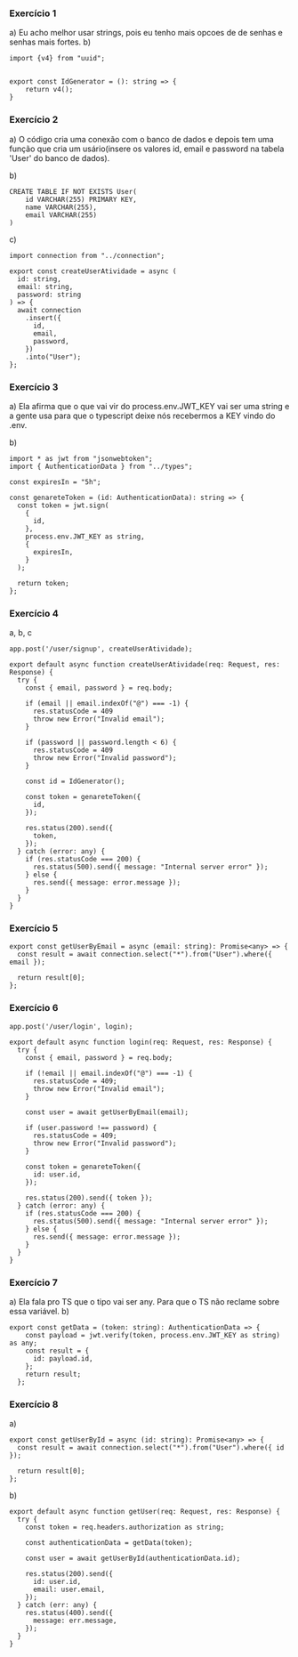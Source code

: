 ### Exercício 1

a) Eu acho melhor usar strings, pois eu tenho mais opcoes de de senhas e senhas mais fortes.
b)

```
import {v4} from "uuid";


export const IdGenerator = (): string => {
    return v4();
}
```

### Exercício 2

a) O código cria uma conexão com o banco de dados e depois tem uma função que cria um usário(insere os valores
id, email e password na tabela 'User' do banco de dados).

b)

```
CREATE TABLE IF NOT EXISTS User(
    id VARCHAR(255) PRIMARY KEY,
    name VARCHAR(255),
    email VARCHAR(255)
)
```

c)

```
import connection from "../connection";

export const createUserAtividade = async (
  id: string,
  email: string,
  password: string
) => {
  await connection
    .insert({
      id,
      email,
      password,
    })
    .into("User");
};
```

### Exercício 3

a) Ela afirma que o que vai vir do process.env.JWT_KEY vai ser uma string e a gente usa para que o typescript deixe nós
recebermos a KEY vindo do .env.

b)

```
import * as jwt from "jsonwebtoken";
import { AuthenticationData } from "../types";

const expiresIn = "5h";

const genareteToken = (id: AuthenticationData): string => {
  const token = jwt.sign(
    {
      id,
    },
    process.env.JWT_KEY as string,
    {
      expiresIn,
    }
  );

  return token;
};
```

### Exercício 4

a, b, c

```
app.post('/user/signup', createUserAtividade);
```

```
export default async function createUserAtividade(req: Request, res: Response) {
  try {
    const { email, password } = req.body;

    if (email || email.indexOf("@") === -1) {
      res.statusCode = 409
      throw new Error("Invalid email");
    }

    if (password || password.length < 6) {
      res.statusCode = 409
      throw new Error("Invalid password");
    }

    const id = IdGenerator();

    const token = genareteToken({
      id,
    });

    res.status(200).send({
      token,
    });
  } catch (error: any) {
    if (res.statusCode === 200) {
      res.status(500).send({ message: "Internal server error" });
    } else {
      res.send({ message: error.message });
    }
  }
}
```

### Exercício 5

```
export const getUserByEmail = async (email: string): Promise<any> => {
  const result = await connection.select("*").from("User").where({ email });

  return result[0];
};
```

### Exercício 6

```
app.post('/user/login', login);
```

```
export default async function login(req: Request, res: Response) {
  try {
    const { email, password } = req.body;

    if (!email || email.indexOf("@") === -1) {
      res.statusCode = 409;
      throw new Error("Invalid email");
    }

    const user = await getUserByEmail(email);

    if (user.password !== password) {
      res.statusCode = 409;
      throw new Error("Invalid password");
    }

    const token = genareteToken({
      id: user.id,
    });

    res.status(200).send({ token });
  } catch (error: any) {
    if (res.statusCode === 200) {
      res.status(500).send({ message: "Internal server error" });
    } else {
      res.send({ message: error.message });
    }
  }
}
```

### Exercício 7

a) Ela fala pro TS que o tipo vai ser any. Para que o TS não reclame sobre essa variável.
b)

```
export const getData = (token: string): AuthenticationData => {
    const payload = jwt.verify(token, process.env.JWT_KEY as string) as any;
    const result = {
      id: payload.id,
    };
    return result;
  };
```

### Exercício 8

a)

```
export const getUserById = async (id: string): Promise<any> => {
  const result = await connection.select("*").from("User").where({ id });

  return result[0];
};
```

b)

```
export default async function getUser(req: Request, res: Response) {
  try {
    const token = req.headers.authorization as string;

    const authenticationData = getData(token);

    const user = await getUserById(authenticationData.id);

    res.status(200).send({
      id: user.id,
      email: user.email,
    });
  } catch (err: any) {
    res.status(400).send({
      message: err.message,
    });
  }
}
```
